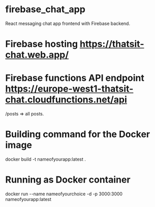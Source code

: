 # firebase_chat_app

React messaging chat app frontend with Firebase backend.

# Firebase hosting https://thatsit-chat.web.app/

# Firebase functions API endpoint https://europe-west1-thatsit-chat.cloudfunctions.net/api

/posts => all posts.

# Building command for the Docker image

docker build -t nameofyourapp:latest .

# Running as Docker container

docker run --name nameofyourchoice -d -p 3000:3000 nameofyourapp:latest
